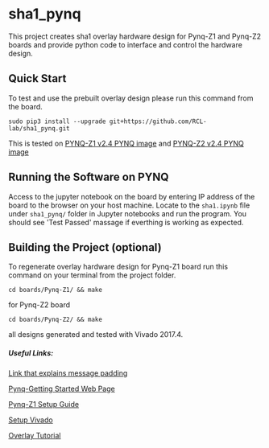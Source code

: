 # sha1_pynq

This project creates sha1 overlay hardware design for Pynq-Z1 and Pynq-Z2 boards and provide python code to interface and control the hardware design.

## Quick Start

To test and use the prebuilt overlay design please run this command from the board.

`sudo pip3 install --upgrade git+https://github.com/RCL-lab/sha1_pynq.git`

This is tested on [PYNQ-Z1 v2.4 PYNQ image](http://bit.ly/2V9MB9v) and [PYNQ-Z2 v2.4 PYNQ image](http://bit.ly/2E3BxUF)

## Running the Software on PYNQ

Access to the jupyter notebook on the board by entering IP address of the board to the browser on your host machine.
Locate to the `sha1.ipynb` file under `sha1_pynq/` folder in Jupyter notebooks and run the program. You should see 'Test Passed' massage if everthing is working as expected.

## Building the Project  (optional)

To regenerate overlay hardware design for Pynq-Z1 board run this command on your terminal from the project folder.

`cd boards/Pynq-Z1/ && make`

for Pynq-Z2 board

`cd boards/Pynq-Z2/ && make`

all designs generated and tested with Vivado 2017.4.

##### Useful Links:

[Link that explains message padding](https://www.ipa.go.jp/security/rfc/RFC3174EN.html#4)

[Pynq-Getting Started Web Page](https://pynq.readthedocs.io/en/latest/getting_started.html)

[Pynq-Z1 Setup Guide](https://pynq.readthedocs.io/en/latest/getting_started/pynq_z1_setup.html)

[Setup Vivado](https://pynq.readthedocs.io/en/latest/overlay_design_methodology/board_settings.html)

[Overlay Tutorial](https://pynq.readthedocs.io/en/latest/overlay_design_methodology/overlay_tutorial.html)

